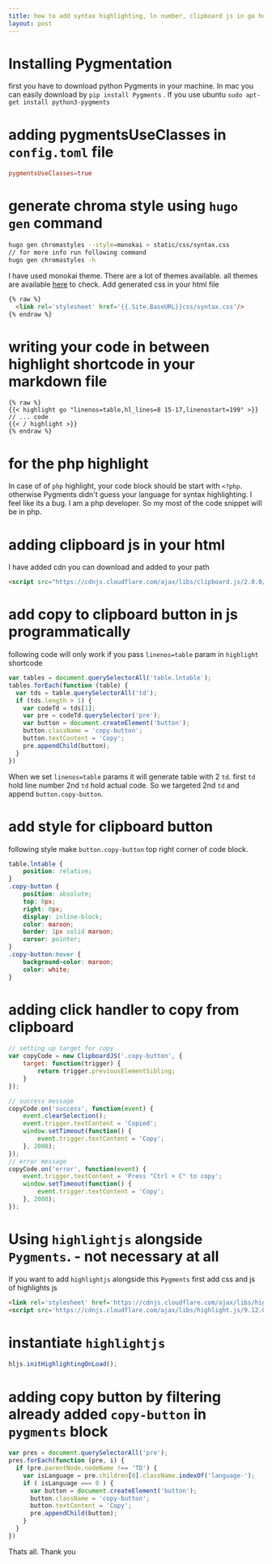 ```yaml
---
title: how to add syntax highlighting, ln number, clipboard js in go hugo website
layout: post
---
```


# Installing Pygmentation
first you have to download python Pygments in your machine. In mac you can easily download by `pip install Pygments` . If you use ubuntu `sudo apt-get install python3-pygments`  

# adding pygmentsUseClasses in `config.toml` file 

~~~toml
pygmentsUseClasses=true
~~~

# generate chroma style using `hugo gen` command 

~~~bash
hugo gen chromastyles --style=monokai > static/css/syntax.css
// for more info run following command
hugo gen chromastyles -h
~~~
I have used monokai theme. There are a lot of themes available. all themes are available [here](https://xyproto.github.io/splash/docs/longer/all.html) to check. Add generated css in your html file 

~~~html
{% raw %}
  <link rel='stylesheet' href='{{.Site.BaseURL}}css/syntax.css'/>
{% endraw %}
~~~

# writing your code in between highlight shortcode in your markdown file

~~~gohtml
{% raw %}
{{< highlight go "linenos=table,hl_lines=8 15-17,linenostart=199" >}}
// ... code
{{< / highlight >}}
{% endraw %}
~~~

# for the php highlight 
In case of of `php` highlight, your code block should be start with `<?php`. otherwise Pygments didn't guess your language for syntax highlighting. I feel like its a bug. I am a php developer. So my most of the code snippet will be in php.  

# adding clipboard js in your html 
I have added cdn you can download and added to your path
~~~html
<script src="https://cdnjs.cloudflare.com/ajax/libs/clipboard.js/2.0.0/clipboard.min.js"></script>
~~~

# add copy to clipboard button in js programmatically
following code will only work if you pass `linenos=table` param in `highlight` shortcode 
~~~js
var tables = document.querySelectorAll('table.lntable');
tables.forEach(function (table) {
  var tds = table.querySelectorAll('td');
  if (tds.length > 1) {
    var codeTd = tds[1];
    var pre = codeTd.querySelector('pre');
    var button = document.createElement('button');
    button.className = 'copy-button';
    button.textContent = 'Copy';
    pre.appendChild(button);
  }
})
~~~
When we set `linenos=table` params it will generate table with 2 `td`. first `td` hold line number 2nd `td` hold actual code. So we targeted 2nd `td` and append `button.copy-button`. 

# add style for clipboard button 
following style make `button.copy-button` top right corner of code block. 
~~~css
table.lntable {
	position: relative;
}
.copy-button {
	position: absolute;
	top: 0px;
	right: 0px;
	display: inline-block;
	color: maroon;
	border: 1px solid maroon;
	cursor: pointer;
}
.copy-button:hover {
	background-color: maroon;
	color: white;
}
~~~

# adding click handler to copy from clipboard 

~~~js
// setting up target for copy
var copyCode = new ClipboardJS('.copy-button', {
    target: function(trigger) {
        return trigger.previousElementSibling;
    }
});

// success message
copyCode.on('success', function(event) {
    event.clearSelection();
    event.trigger.textContent = 'Copied';
    window.setTimeout(function() {
        event.trigger.textContent = 'Copy';
    }, 2000);
});
// error message
copyCode.on('error', function(event) { 
    event.trigger.textContent = 'Press "Ctrl + C" to copy';
    window.setTimeout(function() {
        event.trigger.textContent = 'Copy';
    }, 2000);
});

~~~

# Using `highlightjs` alongside `Pygments`.  - not necessary at all

If you want to add `highlightjs` alongside this `Pygments` first add css and js of highlights js

~~~html
<link rel='stylesheet' href='https://cdnjs.cloudflare.com/ajax/libs/highlight.js/9.12.0/styles/default.min.css'/>
<script src='https://cdnjs.cloudflare.com/ajax/libs/highlight.js/9.12.0/highlight.min.js'></script>
~~~
# instantiate `highlightjs`
~~~js
hljs.initHighlightingOnLoad();
~~~

# adding copy button by filtering already added `copy-button` in `pygments` block

~~~js
var pres = document.querySelectorAll('pre');
pres.forEach(function (pre, i) {
  if (pre.parentNode.nodeName !== 'TD') {
    var isLanguage = pre.children[0].className.indexOf('language-');
    if ( isLanguage === 0 ) {
      var button = document.createElement('button');
      button.className = 'copy-button';
      button.textContent = 'Copy';
      pre.appendChild(button);
    }
  }
})
~~~



Thats all. Thank you






